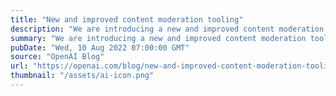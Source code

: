 ```yaml
---
title: "New and improved content moderation tooling"
description: "We are introducing a new and improved content moderation tool. The Moderation endpoint improves upon our previous content filter, and is available for free today to OpenAI API developers."
summary: "We are introducing a new and improved content moderation tool. The Moderation endpoint improves upon our previous content filter, and is available for free today to OpenAI API developers."
pubDate: "Wed, 10 Aug 2022 07:00:00 GMT"
source: "OpenAI Blog"
url: "https://openai.com/blog/new-and-improved-content-moderation-tooling"
thumbnail: "/assets/ai-icon.png"
---
```


